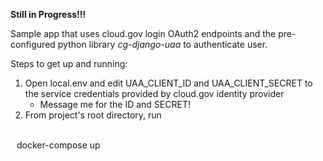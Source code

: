 <b>Still in Progress!!!</b>

Sample app that uses cloud.gov login OAuth2 endpoints and the pre-configured python library <i>cg-django-uaa</i> to authenticate user.

Steps to get up and running:<br>
1. Open local.env and edit UAA_CLIENT_ID and UAA_CLIENT_SECRET to the service credentials provided by cloud.gov identity provider
    - Message me for the ID and SECRET!
2. From project's root directory, run <br><br> 
        
<div style="margin-left: 10px;">docker-compose up</div>  
     
